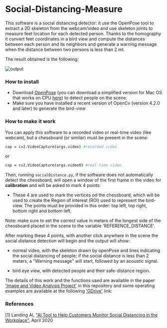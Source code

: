 # Social-Distancing-Measure
This software is a social distancing detector: it use the OpenPose tool to extract a 2D skeleton from the webcam/video and use skeleton joints to measure feet location for each detected person. 
Thanks to the homography it convert feet coordinates in a bird view and compute the distances between each person and its neighbors and generate a warning message when the distance between two persons is less than 2 mt.

The result obtained is the following:

![output](https://github.com/loredeluca/Social-Distancing-Measure/blob/master/output.gif)

### How to install
- Download [OpenPose](https://github.com/CMU-Perceptual-Computing-Lab/openpose) (you can download a simplified version for Mac OS that works on CPU [here](https://github.com/ildoonet/tf-pose-estimation)) to detect people on the scene.
- Make sure you have installed a recent version of OpenCv (version 4.2.0 and later) to generate the bird-view

### How to make it work
You can apply this software to a recorded video or real-time video (like webcam), but a chessboard (or similar) must be present in the scene:
```sh
cap = cv2.VideoCapture(args.video) #recorded video
```
or
```sh
cap = cv2.VideoCapture(args.video0) #real-time video
```
Then, running `socialDistance.py`, if the software does not automatically detect the chessboard, will open a window of the first frame in the video for **calibration** and will be asked to mark 4 points:

- These 4 are used to mark the vertices od the chessboard, which will be used to create the Region of interest (ROI) used to represent the bird-view. The points must be provided in this order: top left, top right, bottom right and bottom left.

Note: make sure to set the correct value in meters of the longest side of the chessboard placed in the scene to the variable 'REFERENCE_DISTANCE'.

After marking these 4 points, with another click anywhere in the scene the social distance detection will begin and the output will show:

- normal video, with the skeleton drawn by openPose and lines indicating the social distancing of people; if the social distance is less than 2 meters, a "Warning message" will start, followed by an acoustic signal.

- bird eye view, with detected people and their safe-distance region.

The details of this work and the functions used are available in the paper ['Image and Video Analysis Project'](https://github.com/loredeluca/Social-Distancing-Measure/blob/master/Paper%20Social%20Distance.pdf) in this repository and some operating examples are available at the following ['GDrive'](https://drive.google.com/drive/folders/1X1h2gBOS2y37HF5bY90luw8SgPwK6XUW) link: 

### References
[1] Landing AI, ["AI Tool to Help Customers Monitor Social Distancing in the Workplace"](https://landing.ai/landing-ai-creates-an-ai-tool-to-help-customers-monitor-social-distancing-in-the-workplace/), April 2020
